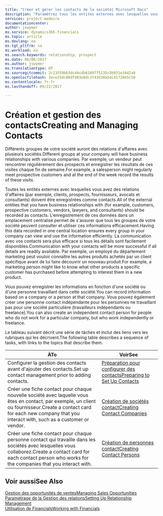 ```yaml
---
title: "Créer et gérer les contacts de la société| Microsoft Docs"
description: "Paramétrez tous les entités externes avec lesquelles vous avez une relation d'affaires (par exemple les prospects, les clients, les fournisseurs, et les consultants) comme contacts."
services: project-madeira
documentationcenter: 
author: jswymer
ms.service: dynamics365-financials
ms.topic: article
ms.devlang: na
ms.tgt_pltfrm: na
ms.workload: na
ms.search.keywords: relationship, prospect
ms.date: 06/06/2017
ms.author: jswymer
ms.translationtype: HT
ms.sourcegitcommit: 2c13559bb3dc44cdb61697f5135c5b931e34d2a8
ms.openlocfilehash: 3ece25dc08df403e8dc3743d30a54c4172665c50
ms.contentlocale: fr-fr
ms.lasthandoff: 09/22/2017

---
```

# <a name="creating-and-managing-contacts"></a><span data-ttu-id="e4381-103">Création et gestion des contacts</span><span class="sxs-lookup"><span data-stu-id="e4381-103">Creating and Managing Contacts</span></span>
<span data-ttu-id="e4381-104">Différents groupes de votre société auront des relations d'affaires avec plusieurs sociétés.</span><span class="sxs-lookup"><span data-stu-id="e4381-104">Different groups at your company will have business relationships with various companies.</span></span> <span data-ttu-id="e4381-105">Par exemple, un vendeur peut rencontrer régulièrement des prospects et enregistrer les résultats de ces visites chaque fin de semaine.</span><span class="sxs-lookup"><span data-stu-id="e4381-105">For example, a salesperson might regularly meet prospective customers and at the end of the week record the results of these visits.</span></span>

<span data-ttu-id="e4381-106">Toutes les entités externes avec lesquelles vous avez des relations d'affaires (par exemple, clients, prospects, fournisseurs, avocats et consultants) doivent être enregistrées comme contacts.</span><span class="sxs-lookup"><span data-stu-id="e4381-106">All of the external entities that you have business relationships with (for example, customers, prospective customers, vendors, lawyers, and consultants) should be recorded as contacts.</span></span> <span data-ttu-id="e4381-107">L'enregistrement de ces données dans un emplacement centralisé permet de s'assurer que tous les groupes de votre société peuvent consulter et utiliser ces informations efficacement.</span><span class="sxs-lookup"><span data-stu-id="e4381-107">Having this data recorded in one central location ensures every group in your company can view and use the information efficiently.</span></span> <span data-ttu-id="e4381-108">La communication avec vos contacts sera plus efficace si tous les détails sont facilement disponibles.</span><span class="sxs-lookup"><span data-stu-id="e4381-108">Communication with your contacts will be more successful if all details are readily available.</span></span> <span data-ttu-id="e4381-109">Par exemple, un employé du département marketing peut vouloir connaître les autres produits achetés par un client spécifique avant de lui faire découvrir un nouveau produit.</span><span class="sxs-lookup"><span data-stu-id="e4381-109">For example, a marketing person might like to know what other products a specific customer has purchased before attempting to interest them in a new product.</span></span>

<span data-ttu-id="e4381-110">Vous pouvez enregistrer les informations en fonction d'une société ou d'une personne travaillant dans cette société.</span><span class="sxs-lookup"><span data-stu-id="e4381-110">You can record information based on a company or a person at that company.</span></span> <span data-ttu-id="e4381-111">Vous pouvez également créer une personne contact indépendante pour les personnes ne travaillant pas pour une société particulière (travailleurs indépendants ou freelance).</span><span class="sxs-lookup"><span data-stu-id="e4381-111">You can also create an independent contact person for people who do not work for a particular company, but who work independently or freelance.</span></span>

<span data-ttu-id="e4381-112">Le tableau suivant décrit une série de tâches et inclut des liens vers les rubriques qui les décrivent.</span><span class="sxs-lookup"><span data-stu-id="e4381-112">The following table describes a sequence of tasks, with links to the topics that describe them.</span></span> 

| <span data-ttu-id="e4381-113">À</span><span class="sxs-lookup"><span data-stu-id="e4381-113">To</span></span> | <span data-ttu-id="e4381-114">Voir</span><span class="sxs-lookup"><span data-stu-id="e4381-114">See</span></span> |
| --- | --- |
| <span data-ttu-id="e4381-115">Configurer la gestion des contacts avant d'ajouter des contacts.</span><span class="sxs-lookup"><span data-stu-id="e4381-115">Set up contact management prior to adding contacts.</span></span> |[<span data-ttu-id="e4381-116">Préparation pour configurer des contacts</span><span class="sxs-lookup"><span data-stu-id="e4381-116">Preparing to Set Up Contacts</span></span>](marketing-setup-contacts.md) |
| <span data-ttu-id="e4381-117">Créer une fiche contact pour chaque nouvelle société avec laquelle vous êtes en contact, par exemple, un client ou fournisseur.</span><span class="sxs-lookup"><span data-stu-id="e4381-117">Create a contact card for each new company that you interact with, such as a customer or vendor.</span></span> |[<span data-ttu-id="e4381-118">Création de sociétés contact</span><span class="sxs-lookup"><span data-stu-id="e4381-118">Creating Contact Companies</span></span>](marketing-create-contact-companies.md) |
| <span data-ttu-id="e4381-119">Créer une fiche contact pour chaque personne contact qui travaille dans les sociétés avec lesquelles vous collaborez.</span><span class="sxs-lookup"><span data-stu-id="e4381-119">Create a contact card for each contact person who works for the companies that you interact with.</span></span> |[<span data-ttu-id="e4381-120">Création de personnes contact</span><span class="sxs-lookup"><span data-stu-id="e4381-120">Creating Contact Persons</span></span>](marketing-create-contact-persons.md) |

## <a name="see-also"></a><span data-ttu-id="e4381-121">Voir aussi</span><span class="sxs-lookup"><span data-stu-id="e4381-121">See Also</span></span>
[<span data-ttu-id="e4381-122">Gestion des opportunités de ventes</span><span class="sxs-lookup"><span data-stu-id="e4381-122">Managing Sales Opportunities</span></span>](marketing-manage-sales-opportunities.md)  
[<span data-ttu-id="e4381-123">Paramétrage de la Gestion des relations</span><span class="sxs-lookup"><span data-stu-id="e4381-123">Setting Up Relationship Management</span></span>](marketing-setup-marketing.md)  
[<span data-ttu-id="e4381-124">Utilisation de Financials</span><span class="sxs-lookup"><span data-stu-id="e4381-124">Working with Financials</span></span>](ui-work-product.md)  

